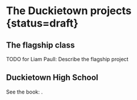 # The Duckietown projects {status=draft}


## The flagship class

TODO for Liam Paull: Describe the flagship project


## Duckietown High School

See the book: [](#dhs).

